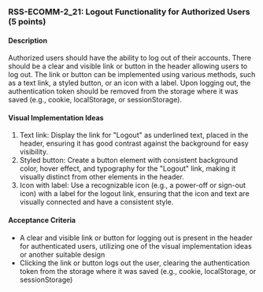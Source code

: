 ### RSS-ECOMM-2_21: Logout Functionality for Authorized Users (5 points)

#### Description
Authorized users should have the ability to log out of their accounts. There should be a clear and visible link or button in the header allowing users to log out. The link or button can be implemented using various methods, such as a text link, a styled button, or an icon with a label. Upon logging out, the authentication token should be removed from the storage where it was saved (e.g., cookie, localStorage, or sessionStorage).

#### Visual Implementation Ideas
1. Text link: Display the link for "Logout" as underlined text, placed in the header, ensuring it has good contrast against the background for easy visibility.
2. Styled button: Create a button element with consistent background color, hover effect, and typography for the "Logout" link, making it visually distinct from other elements in the header.
3. Icon with label: Use a recognizable icon (e.g., a power-off or sign-out icon) with a label for the logout link, ensuring that the icon and text are visually connected and have a consistent style.

#### Acceptance Criteria
- A clear and visible link or button for logging out is present in the header for authenticated users, utilizing one of the visual implementation ideas or another suitable design
- Clicking the link or button logs out the user, clearing the authentication token from the storage where it was saved (e.g., cookie, localStorage, or sessionStorage)
